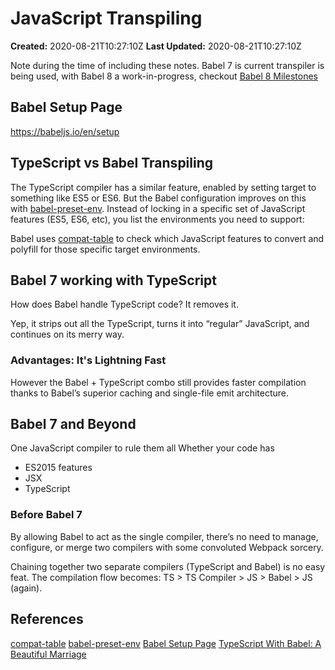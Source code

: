 # JavaScript Transpiling

**Created:** 2020-08-21T10:27:10Z
**Last Updated:** 2020-08-21T10:27:10Z

Note during the time of including these notes. Babel 7 is current transpiler is being used, with Babel 8 a work-in-progress, checkout [Babel 8 Milestones](https://github.com/babel/babel/milestone/16)

## Babel Setup Page

https://babeljs.io/en/setup

## TypeScript vs Babel Transpiling

The TypeScript compiler has a similar feature, enabled by setting target to something like ES5 or ES6. But the Babel configuration improves on this with [babel-preset-env](https://babeljs.io/docs/en/babel-preset-env/). Instead of locking in a specific set of JavaScript features (ES5, ES6, etc), you list the environments you need to support:

Babel uses [compat-table](https://kangax.github.io/compat-table/es6/) to check which JavaScript features to convert and polyfill for those specific target environments.

## Babel 7 working with TypeScript
How does Babel handle TypeScript code? It removes it.

Yep, it strips out all the TypeScript, turns it into “regular” JavaScript, and continues on its merry way.

### Advantages: It's Lightning Fast
However the Babel + TypeScript combo still provides faster compilation thanks to Babel’s superior caching and single-file emit architecture.

## Babel 7 and Beyond

One JavaScript compiler to rule them all
Whether your code has 
- ES2015 features
- JSX
- TypeScript

### Before Babel 7

By allowing Babel to act as the single compiler, there’s no need to manage, configure, or merge two compilers with some convoluted Webpack sorcery.

Chaining together two separate compilers (TypeScript and Babel) is no easy feat. The compilation flow becomes: TS > TS Compiler > JS > Babel > JS (again).



## References

[compat-table](https://kangax.github.io/compat-table/es6/)
[babel-preset-env](https://babeljs.io/docs/en/babel-preset-env/)
[Babel Setup Page](https://babeljs.io/en/setup)
[TypeScript With Babel: A Beautiful Marriage](https://iamturns.com/TypeScript-babel/)